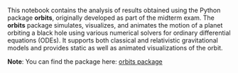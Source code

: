 This notebook contains the analysis of results obtained using the Python package **orbits**, originally developed as part of the midterm exam. The **orbits** package simulates, visualizes, and animates the motion of a planet orbiting a black hole using various numerical solvers for ordinary differential equations (ODEs). It supports both classical and relativistic gravitational models and provides static as well as animated visualizations of the orbit.

**Note**: You can find the package here: [orbits package](../../github.com/alanPalma25/orbits)
